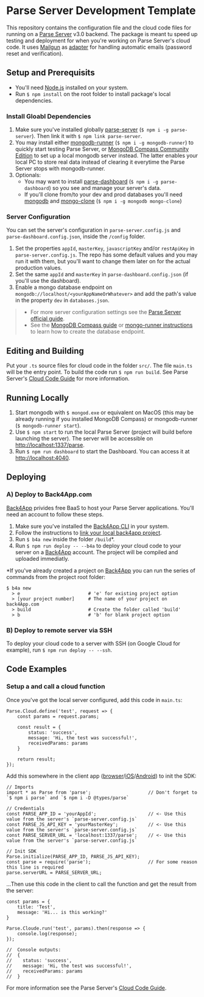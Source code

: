 # Parse Server Development Template #

This repository contains the configuration file and the cloud code files for running on a [Parse Server](https://docs.parseplatform.org/parse-server/guide/) v3.0 backend.
The package is meant tu speed up testing and deployment for when you're working on Parse Server's cloud code. It uses [Mailgun](https://mailgun.com) as
[adapter](https://www.npmjs.com/package/parse-server-mailgun-adapter-template) for handling automatic emails (password reset and verification).

## Setup and Prerequisits  ##

* You'll need [Node.js](https://nodejs.org) installed on your system.
* Run `$ npm install` on the root folder to install package's local dependencies.

### Install Gloabl Dependencies ###

1. Make sure you've installed globally [parse-server](https://www.npmjs.com/package/parse-server) (`$ npm i -g parse-server`). Then link it with `$ npm link parse-server`.
2. You may install either [mongodb-runner](https://www.npmjs.com/package/mongodb-runner) (`$ npm i -g mongodb-runner`) to quickly start testing Parse Server, or [MongoDB Compass Community Edition](https://docs.mongodb.com/manual/tutorial/install-mongodb-on-windows/) to set up a local mongodb server instead. The latter enables your local PC to store real data instead of clearing it everytime the Parse Server stops with mongodb-runner.
3. Optionals:
   * You may want to install [parse-dashboard](https://www.npmjs.com/package/parse-dashboard) (`$ npm i -g parse-dashboard`) so you see and manage your server's data.
   * If you'll clone from/to your dev and prod databases you'll need [mongodb](https://www.npmjs.com/package/mongodb) and [mongo-clone](https://www.npmjs.com/package/mongo-clone) (`$ npm i -g mongodb mongo-clone`)

### Server Configuration ###

You can set the server's configuration in `parse-server.config.js` and `parse-dashboard.config.json`, inside the `/config` folder.

1. Set the properties `appId`, `masterKey`, `javascriptKey` and/or `restApiKey` in `parse-server.config.js`. The repo has  some default values and you may run it with them, but you'll want to change them later on for the actual production values.
2. Set the same `appId` and `masterKey` in `parse-dashboard.config.json` (if you'll use the dashboard).
3. Enable a mongo database endpoint on `mongodb://localhost/<yourAppNameOrWhatever>` and add the path's value in the property `dev` in `databases.json`.

> * For more server configuration settings see the [Parse Server official guide](https://docs.parseplatform.org/parse-server/guide/#usage).
> * See the [MongoDB Compass guide](https://docs.mongodb.com/compass/master/databases/#create-a-database) or [mongo-runner instructions](https://www.npmjs.com/package/mongodb-runner) to learn how to create the database endpoint.


## Editing and Building ##

Put your `.ts` source files for cloud code in the folder `src/`. The file `main.ts` will be the entry point. To build the code run `$ npm run build`. See Parse Server's [Cloud Code Guide](https://docs.parseplatform.org/cloudcode/guide/) for more information.

## Running Locally ##

1. Start mongodb with `$ mongod.exe` or equivalent on MacOS (this may be already running if you installed MongoDB Compass) or mongodb-runner (`$ mongodb-runner start`).
2. Use `$ npm start` to run the local Parse Server (project will build before launching the server). The server will be accessible on [http://localhost:1337/parse](http://localhost:1337/parse).
3. Run `$ npm run dashboard` to start the Dashboard. You can access it at [http://localhost:4040](http://localhost:4040).

## Deploying ##

### A) Deploy to Back4App.com ###
[Back4App](https://back4app.com) privides free BaaS to host your Parse Server applications. You'll need an account to follow these steps.

1. Make sure you've installed the [Back4App CLI](https://blog.back4app.com/2017/01/20/cli-parse-server/) in your system.
2. Follow the instructions to [link your local back4app project](https://www.back4app.com/docs/command-line-tool/connect-to-back4app).
3. Run `$ b4a new` inside the folder `/build`*.
4. Run `$ npm run deploy -- --b4a` to deploy your cloud code to your server on a [Back4App](https://back4app.com) account. The project will be compiled and uploaded immediatly.

*If you've already created a project on [Back4App](https://back4app.com) you can run the series of commands from the project root folder:

```
$ b4a new
  > e                         # 'e' for existing project option
  > [your project number]     # The name of your project on back4App.com
  > build                     # Create the folder called 'build'
  > b                         # 'b' for blank project option
```

### B) Deploy to remote server via SSH ###

To deploy your cloud code to a server with SSH (on Google Cloud for example), run `$ npm run deploy -- --ssh`.


## Code Examples ##

### Setup a and call a cloud function ###

Once you've got the local server configured, add this code in `main.ts`:

```
Parse.Cloud.define('test', request => {
	const params = request.params;

	const result = {
		status: 'success',
		message: 'Hi, the test was successful!',
		receivedParams: params
	}

	return result;
});
```

Add this somewhere in the client app ([browser](https://docs.parseplatform.org/js/guide/)/[iOS](https://docs.parseplatform.org/ios/guide/)/[Android](https://docs.parseplatform.org/android/guide/)) to init the SDK:

```
// Imports
import * as Parse from 'parse';                   	// Don't forget to `$ npm i parse` and `$ npm i -D @types/parse`

// Credentials
const PARSE_APP_ID = 'yourAppId';					// <- Use this value from the server's `parse-server.config.js`
const PARSE_JS_API_KEY = 'yourMasterKey';			// <- Use this value from the server's `parse-server.config.js`
const PARSE_SERVER_URL = 'localhost:1337/parse';	// <- Use this value from the server's `parse-server.config.js`

// Init SDK
Parse.initialize(PARSE_APP_ID, PARSE_JS_API_KEY);
const parse = require('parse');						// For some reason this line is required
parse.serverURL = PARSE_SERVER_URL;

```

...Then use this code in the client to call the function and get the result from the server:

```
const params = {
	title: 'Test',
	message: 'Hi... is this working?'
}

Parse.Cloude.run('test', params).then(response => {
	console.log(response);
});

//  Console outputs:
//  {
//    status: 'success',
//    message: 'Hi, the test was successful!',
//    receivedParams: params
//  }
```

For more information see the Parse Server's [Cloud Code Guide](https://docs.parseplatform.org/cloudcode/guide/).